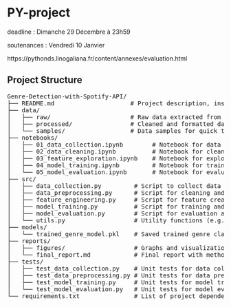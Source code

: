 <h1> PY-project </h1>
<p>deadline : Dimanche 29 Décembre à 23h59</p>
<p>soutenances : Vendredi 10 Janvier</p>
<p>https://pythonds.linogaliana.fr/content/annexes/evaluation.html</p>

<h2>Project Structure</h2>
<pre>
Genre-Detection-with-Spotify-API/
├── README.md                     # Project description, installation guide, and usage instructions
├── data/
│   ├── raw/                      # Raw data extracted from the Spotify API
│   ├── processed/                # Cleaned and formatted data ready for modeling
│   └── samples/                  # Data samples for quick testing
├── notebooks/
│   ├── 01_data_collection.ipynb        # Notebook for data collection via the Spotify API
│   ├── 02_data_cleaning.ipynb          # Notebook for cleaning and preprocessing the data
│   ├── 03_feature_exploration.ipynb    # Notebook for exploratory data analysis of features
│   ├── 04_model_training.ipynb         # Notebook for training classification models
│   └── 05_model_evaluation.ipynb       # Notebook for evaluating and visualizing model performance
├── src/
│   ├── data_collection.py         # Script to collect data from the Spotify API
│   ├── data_preprocessing.py      # Script for cleaning and preprocessing the data
│   ├── feature_engineering.py     # Script for feature creation and selection
│   ├── model_training.py          # Script for training and saving the models
│   ├── model_evaluation.py        # Script for evaluation and performance metrics
│   └── utils.py                   # Utility functions (e.g., data loading, metrics, etc.)
├── models/
│   └── trained_genre_model.pkl    # Saved trained genre classification model
├── reports/
│   ├── figures/                   # Graphs and visualizations from analysis and results
│   └── final_report.md            # Final report with methodology, results, and conclusions
├── tests/
│   ├── test_data_collection.py    # Unit tests for data collection
│   ├── test_data_preprocessing.py # Unit tests for data preprocessing
│   ├── test_model_training.py     # Unit tests for model training
│   └── test_model_evaluation.py   # Unit tests for model evaluation
└── requirements.txt               # List of project dependencies
</pre>
